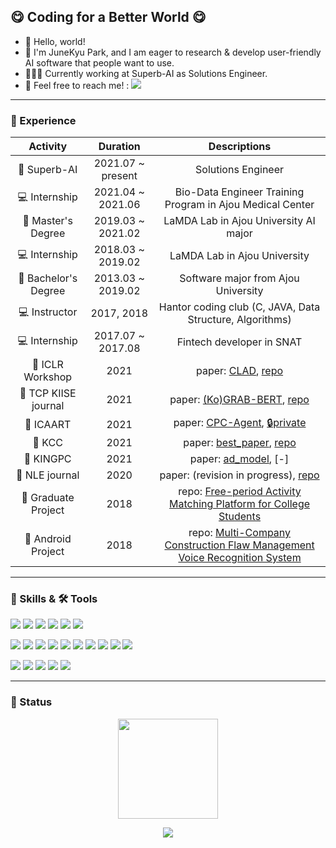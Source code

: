 ## 😋 Coding for a Better World 😋 

* 👋 Hello, world!
* 🤪 I'm JuneKyu Park, and I am eager to research & develop user-friendly AI software that people want to use.
* 🧑🏻‍💻 Currently working at Superb-AI as Solutions Engineer.
* 📨 Feel free to reach me! : <a href="mailto:jkpark@superb-ai.com" target="_blank"><img src="https://img.shields.io/badge/idbluefish@gmail.com-EA4335?style=flat-square&logo=Gmail&logoColor=white"/></a>

<hr>

### 🔭 Experience

| Activity                | Duration          | Descriptions                                              |
|:-----------------------:|:-----------------:|:---------------------------------------------------------:|
| 🏢 Superb-AI            | 2021.07 ~ present | Solutions Engineer |
| 💻 Internship           | 2021.04 ~ 2021.06 | Bio-Data Engineer Training Program in Ajou Medical Center |
| 🏫 Master's Degree      | 2019.03 ~ 2021.02 | LaMDA Lab in Ajou University AI major|
| 💻 Internship           | 2018.03 ~ 2019.02 | LaMDA Lab in Ajou University |
| 🏫 Bachelor's Degree    | 2013.03 ~ 2019.02 | Software major from Ajou University |
| 💻 Instructor           | 2017, 2018        | Hantor coding club (C, JAVA, Data Structure, Algorithms) |
| 💻 Internship           | 2017.07 ~ 2017.08 | Fintech developer in SNAT |
| 📖 ICLR Workshop        | 2021 | paper: [CLAD](https://arxiv.org/pdf/2104.09793.pdf), [repo](https://github.com/JuneKyu/CLAD)|
| 📖 TCP KIISE journal    | 2021 | paper: [(Ko)GRAB-BERT](https://www.dbpia.co.kr/pdf/pdfView.do?nodeId=NODE10528632&mark=0&useDate=&bookmarkCnt=1&ipRange=N&accessgl=Y&language=ko_KR), [repo](https://github.com/JuneKyu/GRAB-KoBERT)|
| 📖 ICAART               | 2021 | paper: [CPC-Agent](https://www.scitepress.org/Papers/2021/103853/103853.pdf), [🔒private]()|
| 📖 KCC                  | 2021 | paper: [best_paper](https://www.dbpia.co.kr/pdf/pdfView.do?nodeId=NODE09874584&mark=0&useDate=&bookmarkCnt=1&ipRange=N&accessgl=Y&language=ko), [repo](https://github.com/JuneKyu/GRAB-KoBERT)|
| 📖 KINGPC               | 2021 | paper: [ad_model](), [-]|
| 📖 NLE journal          | 2020 | paper: (revision in progress), [repo](https://github.com/JuneKyu/ReDoc)|
| 🎯 Graduate Project     | 2018 | repo: [Free-period Activity Matching Platform for College Students](https://github.com/JuneKyu/FreePeriod)|
| 🎯 Android Project      | 2018 | repo: [Multi-Company Construction Flaw Management Voice Recognition System](https://github.com/JuneKyu/ConstructionFlawManagement)|

<hr>

### 💪 Skills & 🛠 Tools

<p>
  <img src="https://img.shields.io/badge/Python-3776AB?style=flat-square&logo=Python&logoColor=white"/>
  <img src="https://img.shields.io/badge/R-276DC3?style=flat-square&logo=R&logoColor=white"/>
  <img src="https://img.shields.io/badge/Java-007396?style=flat-square&logo=Java&logoColor=white"/>
  <img src="https://img.shields.io/badge/C++-007396?style=flat-square&logo=C++a&logoColor=white"/>
  <img src="https://img.shields.io/badge/JavaScript-007396?style=flat-square&logo=JavaScript&logoColor=white"/>
  <img src="https://img.shields.io/badge/QT-41CD52?style=flat-square&logo=QT&logoColor=white"/>
</p>
<p>
  <img src="https://img.shields.io/badge/PyTorch-EE4C2C?style=flat-square&logo=PyTorch&logoColor=white"/>
  <img src="https://img.shields.io/badge/TensorFlow-FF6F00?style=flat-square&logo=TensorFlow&logoColor=white"/>
  <img src="https://img.shields.io/badge/Keras-D00000?style=flat-square&logo=Keras&logoColor=white"/>
  <img src="https://img.shields.io/badge/Android-3DDC84?style=flat-square&logo=Android&logoColor=white"/>
  <img src="https://img.shields.io/badge/HTML5-E34F26?style=flat-square&logo=HTML5&logoColor=white"/>
  <img src="https://img.shields.io/badge/CSS3-1572B6?style=flat-square&logo=CSS3&logoColor=white"/>
  <img src="https://img.shields.io/badge/Firebase-FFCA28?style=flat-square&logo=Firebase&logoColor=black"/>
  <img src="https://img.shields.io/badge/Git-F05032?style=flat-square&logo=Git&logoColor=white"/>
  <img src="https://img.shields.io/badge/MySQL-4479A1?style=flat-square&logo=MySQL&logoColor=white"/>
  <img src="https://img.shields.io/badge/ElkStack-005571?style=flat-square&logo=ElasticStack&logoColor=white"/>
</p>
<p>
  <img src="https://img.shields.io/badge/Linux-007396?style=flat-square&logo=Linux&logoColor=white"/>
  <img src="https://img.shields.io/badge/Vim-019733?style=flat-square&logo=Vim&logoColor=white"/>
  <img src="https://img.shields.io/badge/NeoVim-57A143?style=flat-square&logo=NeoVim&logoColor=white"/>
  <img src="https://img.shields.io/badge/VSCode-007ACC?style=flat-square&logo=VisualStudioCode&logoColor=white"/>
  <img src="https://img.shields.io/badge/PyCharm-000000?style=flat-square&logo=PyCharm&logoColor=white"/>
</p>

<hr>

### 📌 Status

<p align = "center">
  <img src="https://github-readme-stats.vercel.app/api?username=junekyu&show_icons=true" height=160/>
<!--   <img src="https://github-readme-stats.vercel.app/api/top-langs/?username=rhcsky&layout=compact" height=160> -->
<p>

<p align="center">
  <img src="http://mazassumnida.wtf/api/v2/generate_badge?boj=bluefishjun&cache=c">
</p>
